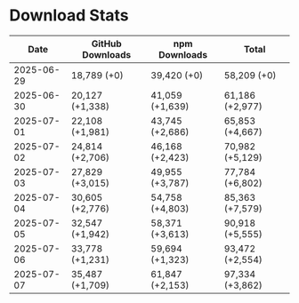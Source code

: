# Download Stats

| Date       | GitHub Downloads | npm Downloads   | Total           |
| ---------- | ---------------- | --------------- | --------------- |
| 2025-06-29 | 18,789 (+0)      | 39,420 (+0)     | 58,209 (+0)     |
| 2025-06-30 | 20,127 (+1,338)  | 41,059 (+1,639) | 61,186 (+2,977) |
| 2025-07-01 | 22,108 (+1,981)  | 43,745 (+2,686) | 65,853 (+4,667) |
| 2025-07-02 | 24,814 (+2,706)  | 46,168 (+2,423) | 70,982 (+5,129) |
| 2025-07-03 | 27,829 (+3,015)  | 49,955 (+3,787) | 77,784 (+6,802) |
| 2025-07-04 | 30,605 (+2,776)  | 54,758 (+4,803) | 85,363 (+7,579) |
| 2025-07-05 | 32,547 (+1,942)  | 58,371 (+3,613) | 90,918 (+5,555) |
| 2025-07-06 | 33,778 (+1,231)  | 59,694 (+1,323) | 93,472 (+2,554) |
| 2025-07-07 | 35,487 (+1,709)  | 61,847 (+2,153) | 97,334 (+3,862) |
